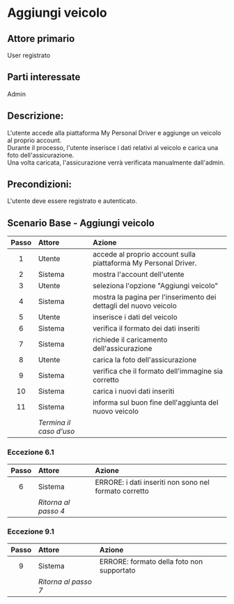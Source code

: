 # Aggiungi veicolo
## Attore primario
User registrato

## Parti interessate
Admin

## Descrizione:  
L'utente accede alla piattaforma My Personal Driver e aggiunge un veicolo al proprio account. \
Durante il processo, l'utente inserisce i dati relativi al veicolo e carica una foto dell'assicurazione. \
Una volta caricata, l'assicurazione verrà verificata manualmente dall'admin.

## Precondizioni: 
L'utente deve essere registrato e autenticato.

## Scenario Base - Aggiungi veicolo
| Passo | Attore                  | Azione                                                            | 
|:-----:|:------------------------|:------------------------------------------------------------------| 
|   1   | Utente                  | accede al proprio account sulla piattaforma My Personal Driver.   | 
|   2   | Sistema                 | mostra l'account dell'utente                                      | 
|   3   | Utente                  | seleziona l'opzione "Aggiungi veicolo"                            |
|   4   | Sistema                 | mostra la pagina per l'inserimento dei dettagli del nuovo veicolo | 
|   5   | Utente                  | inserisce i dati del veicolo                                      |
|   6   | Sistema                 | verifica il formato dei dati inseriti                             |
|   7   | Sistema                 | richiede il caricamento dell'assicurazione                        |
|   8   | Utente                  | carica la foto dell'assicurazione                                 |
|   9   | Sistema                 | verifica che il formato dell'immagine sia corretto                | 
|  10   | Sistema                 | carica i nuovi dati inseriti                                      |
|  11   | Sistema                 | informa sul buon fine dell'aggiunta del nuovo veicolo             | 
|       | *Termina il caso d'uso* |                                                                   |


### Eccezione 6.1
| Passo | Attore               | Azione                                                | 
|:-----:|:---------------------|:------------------------------------------------------| 
|   6   | Sistema              | ERRORE: i dati inseriti non sono nel formato corretto |
|       | *Ritorna al passo 4* |                                                       |

### Eccezione 9.1
| Passo | Attore               | Azione                                                | 
|:-----:|:---------------------|:------------------------------------------------------| 
|   9   | Sistema              | ERRORE: formato della foto non supportato             |
|       | *Ritorna al passo 7* |                                                       |
